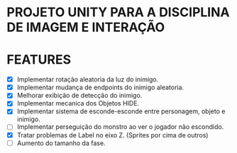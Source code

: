 # PROJETO UNITY PARA A DISCIPLINA DE IMAGEM E INTERAÇÃO

# FEATURES

- [x] Implementar rotação aleatoria da luz do inimigo.
- [x] Implementar mudança de endpoints do inimigo aleatoria.
- [x] Melhorar exibição de detecção do inimigo.
- [x] Implementar mecanica dos Objetos HIDE.
- [x] Implementar sistema de esconde-esconde entre personagem, objeto e inimigo.
- [ ] Implementar perseguição do monstro ao ver o jogador não escondido.
- [x] Tratar problemas de Label no eixo Z. (Sprites por cima de outros)
- [ ] Aumento do tamanho da fase.